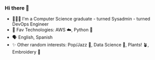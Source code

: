 ### Hi there 👋

- 👩🏻‍💻 I'm a Computer Science graduate - turned Sysadmin - turned DevOps Engineer
- 🔭 Fav Technologies: AWS ☁️, Python 🐍
- 🗣️ English, Spanish
- ✨ Other random interests: Pop/Jazz 🎸, Data Science 🧪, Plants! 🪴, Embroidery 🧶
